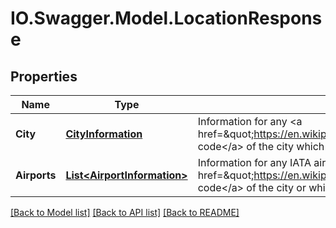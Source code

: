 # IO.Swagger.Model.LocationResponse
## Properties

Name | Type | Description | Notes
------------ | ------------- | ------------- | -------------
**City** | [**CityInformation**](CityInformation.md) | Information for any &lt;a href&#x3D;\&quot;https://en.wikipedia.org/wiki/International_Air_Transport_Association_airport_code\&quot;&gt;IATA code&lt;/a&gt; of the city which corresponds to the provided code | [optional] 
**Airports** | [**List&lt;AirportInformation&gt;**](AirportInformation.md) | Information for any IATA airport located in the provided &lt;a href&#x3D;\&quot;https://en.wikipedia.org/wiki/International_Air_Transport_Association_airport_code\&quot;&gt;IATA code&lt;/a&gt; of the city or which corresponds to the provided code | [optional] 

[[Back to Model list]](../README.md#documentation-for-models) [[Back to API list]](../README.md#documentation-for-api-endpoints) [[Back to README]](../README.md)

